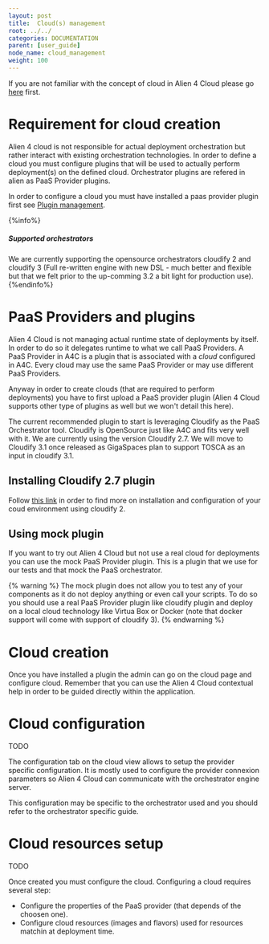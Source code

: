 ```yaml
---
layout: post
title:  Cloud(s) management
root: ../../
categories: DOCUMENTATION
parent: [user_guide]
node_name: cloud_management
weight: 100
---
```


If you are not familiar with the concept of cloud in Alien 4 Cloud please go [here](#/documentation/concepts/clouds.html) first.

# Requirement for cloud creation

Alien 4 cloud is not responsible for actual deployment orchestration but rather interact with existing orchestration technologies. In order to define a cloud you must configure plugins that will be used to actually perform deployment(s) on the defined cloud. Orchestrator plugins are refered in alien as PaaS Provider plugins.

In order to configure a cloud you must have installed a paas provider plugin first see [Plugin management](#/documentation/user_guide/plugin_management.html).

{%info%}
<h5>Supported orchestrators</h5>
We are currently supporting the opensource orchestrators cloudify 2 and cloudify 3 (Full re-written engine with new DSL - much better and flexible but that we felt prior to the up-comming 3.2 a bit light for production use).
{%endinfo%}

# PaaS Providers and plugins

Alien 4 Cloud is not managing actual runtime state of deployments by itself. In order to do so it delegates runtime to what we call PaaS Providers. A PaaS Provider in A4C is a plugin that is associated with a *cloud* configured in A4C. Every cloud may use the same PaaS Provider or may use different PaaS Providers.

Anyway in order to create clouds (that are required to perform deployments) you have to first upload a PaaS provider plugin (Alien 4 Cloud supports other type of plugins as well but we won't detail this here).

The current recommended plugin to start is leveraging Cloudify as the PaaS Orchestrator tool. Cloudify is OpenSource just like A4C and fits very well with it. We are currently using the version Cloudify 2.7. We will move to Cloudify 3.1 once released as GigaSpaces plan to support TOSCA as an input in cloudify 3.1.

## Installing Cloudify 2.7 plugin

Follow [this link](#/documentation/cloudify2_driver/index.html) in order to find more on installation and configuration of your coud environment using cloudify 2.

## Using mock plugin

If you want to try out Alien 4 Cloud but not use a real cloud for deployments you can use the mock PaaS Provider plugin. This is a plugin that we use for our tests and that mock the PaaS orchestrator.

{% warning %}
The mock plugin does not allow you to test any of your components as it do not deploy anything or even call your scripts. To do so you should use a real PaaS Provider plugin like cloudify plugin and deploy on a local cloud technology like Virtua Box or Docker (note that docker support will come with support of cloudify 3).
{% endwarning %}

# Cloud creation

Once you have installed a plugin the admin can go on the cloud page and configure cloud. Remember that you can use the Alien 4 Cloud contextual help in order to be guided directly within the application.

# Cloud configuration

TODO

The configuration tab on the cloud view allows to setup the provider specific configuration. It is mostly used to configure the provider connexion parameters so Alien 4 Cloud can communicate with the orchestrator engine server.

This configuration may be specific to the orchestrator used and you should refer to the orchestrator specific guide.

# Cloud resources setup

TODO

Once created you must configure the cloud. Configuring a cloud requires several step:

* Configure the properties of the PaaS provider (that depends of the choosen one).
* Configure cloud resources (images and flavors) used for resources matchin at deployment time.
